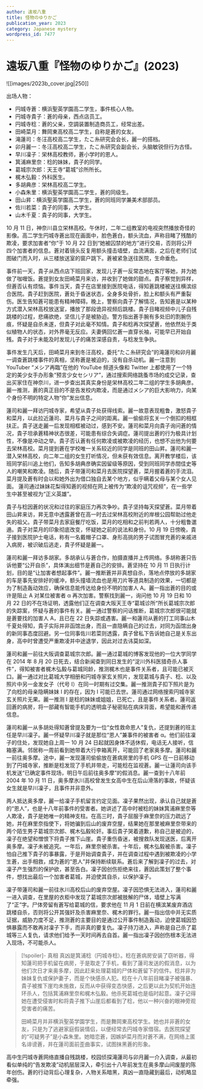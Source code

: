 ```yaml
---
author: 遠坂八重
title: 怪物のゆりかご
publication_year: 2023
category: Japanese mystery
wordpress_id: 7477
---
```


# 遠坂八重『怪物のゆりかご』(2023)

![[images/2023b_cover.jpg|250]]

出场人物：
- 円城寺蒼：横浜聖英学園高二学生，事件核心人物。
- 円城寺貴子：蒼的母亲，西点店员工。
- 円城寺稔：蒼的父亲，空調装置制造商员工，经常出差。
- 田崎菜月：舞岡東高校高二学生，自称是蒼的女友。
- 滝蓮司：冬汪高校高二学生，たこ糸研究会会长，麗一的搭档。
- 卯月麗一：冬汪高校高二学生，たこ糸研究会副会长，头脑敏锐但行为古怪。
- 早川凜子：栄林高校教师，蒼小学时的恩人。
- 箕浦麻里奈：稔的妹妹，貴子的同学。
- 葛城宗次郎：天王寺“葛城”诊所所长。
- 梶木弘毅：外科医生。
- 多胡典彦：栄林高校高二学生。
- 小森朱里：横浜聖英学園高二学生，蒼的同级生。
- 田山昇：横浜聖英学園高二学生，蒼的同班同学兼美术部部员。
- 佐川若菜：貴子的同事，大学生。
- 山木千夏：貴子的同事，大学生。

10 月 11 日，神奈川县立栄林高校。午休时，二年二组教室的电视突然播放奇怪的影像。高二学生円城寺蒼出现在画面中，脸色蒼白，额头流血，声称目睹了残酷的欺凌，要求加害者“你”于 10 月 22 日到“她被囚禁的地方”进行交易，否则将公开四个加害者的信息。蒼对着镜头反复用额头撞击墙壁，血流满面，之后在老师们试图破门而入时，从三楼放送室的窗户跳下。蒼被紧急送往医院，生命垂危。

事件前一天，貴子从西点店下班回家，发现儿子蒼一反常态地在客厅等她，并为她做了咖喱饭。蒼提到女友田崎菜月来访，并收到了她做的甜点。貴子察觉到异样，但蒼否认有烦恼。事件当天，貴子在店里接到医院电话，得知蒼跳楼被送往横滨综合医院。貴子赶到医院，蒼处于昏迷状态，全身多处骨折，脸上和额头有严重裂伤。医生告知蒼可能患有精神障碍。晚上，警察向貴子了解情况，告知蒼是以某种方式潜入栄林高校放送室，播放了那段诡异视频后跳楼。貴子目睹视频中儿子自残跳楼的过程，悲痛欲绝，坚信儿子是被胁迫。警方指出蒼手腕有多处旧的割腕伤痕，怀疑是自杀未遂，但貴子对此毫不知情。貴子和稔再次探望蒼，他依然处于类似植物人的状态，对外界毫无反应。夫妻俩回忆蒼一直穿长袖，可能早已开始自残。貴子对于未能及时发现儿子的痛苦深感自责，与稔发生争执。

事件发生几天后，田崎菜月来到冬汪高校，委托“たこ糸研究会”的滝蓮司和卯月麗一调查蒼跳楼事件的真相，坚称蒼是被迫的，没有自杀动机。麗一注意到 YouTuber “メシア再臨”在他的 YouTube 频道头像和 Twitter 上都使用了一个特定的美少女手办形象“预言少女セシリア”，通过搜索网络跳蚤市场的成交记录，查出买家住在神奈川，进一步查出其真实身份是栄林高校二年二组的学生多胡典彦。麗一推测，蒼的真正目的不是告发校内欺凌，而是通过メシア的巨大影响力，向某个身份不明的特定人物“你”发出信息。

蓮司和麗一拜访円城寺家，希望从貴子处获得线索。麗一故意表现粗鲁，激怒貴子和菜月，以此拉近蓮司、菜月与貴子之间的距离。麗一偷偷将玄关一个倒扣的相框扶正。貴子送走麗一后发现相框被动过，感到不安。蓮司和菜月向貴子询问蒼的情况，貴子坦承蒼精神状态很差，可能患有综合失调症。蓮司提出蒼的行为极具计划性，不像是冲动之举。貴子否认蒼有任何欺凌或被欺凌的经历，也想不出他为何要去栄林高校。菜月提到蒼在学校唯一关系较近的同学是同班的田山昇。蓮司和麗一潜入栄林高校，向二年二组的女生打听情况，但未获有效信息。离开教学楼后，该班同学前川追上他们，告知多胡典彦确实因留级等原因，受到同班同学赤間佳史等人的嘲笑和欺凌。随后，貴子带蓮司和菜月去医院探望蒼，菜月握着蒼的手流泪。菜月提及蒼有时会以和她外出为借口独自去某个地方，似乎瞒着父母与某个女人见面。 蓮司通过妹妹花梨得知蒼的视频在网上被传为“欺凌的诅咒视频”，在一些学生中甚至被视为“正义英雄”。

貴子与稔因蒼的状况和过往的家庭压力再次争吵。貴子坚持每天探望蒼。菜月带着田山昇来访，昇无意中透露蒼曾在高一时去过栄林高校附近的岸根公园帮助过他走失的祖父。貴子带菜月去家庭餐厅吃饭，菜月的吃相和之前判若两人，十分粗鲁邋遢。貴子对菜月的印象彻底改变，怀疑她之前的说法和身份。10 月 19 日傍晚，貴子接到医院护士电话，称有一名戴帽子口罩、身形高挑的男子试图冒充蒼的亲戚进入病房，被识破后逃走，貴子怀疑是麗一。

蓮司和麗一拜访多胡家。多胡承认与蒼合作，拍摄直播并上传网络。多胡称蒼只告诉他要“公开自杀”，具体演出细节是蒼自己的安排。蒼坚持在 10 月 11 日执行计划，目的是“让加害者想起事件”。麗一推断蒼并非真想自杀，落地点停放的多胡家的车是事先安排好的缓冲，额头撞墙流血也是用刀片等道具制造的效果，一切都是为了制造轰动效应，确保信息能传达给身份不明的加害人 A。麗一指出蒼的目的或许是阻止 A 对某位被害者 α 再次加害。警察找到麗一，询问他 10 月 19 日和 10 月 22 日的不在场证明，透露他们正在调查大阪天王寺“葛城诊所“所长葛城宗次郎的失踪案，怀疑与蒼的事件有关。麗一通过警察的问话推断，葛城宗次郎很可能就是蒼要找的加害人 A，且已在 22 日失踪或遇害。麗一和蓮司从蒼的打工同事山木千夏处得知，貴子实际并非函馆出身，而且一直隐瞒自己的过去，对同为函馆出身的新同事态度回避。另一位同事佐川若菜则透露，貴子曾私下告诉她自己是关东出身，高中时曾遭受严重欺凌并中途退学，因此对过去讳莫如深。

蓮司和麗一前往大阪调查葛城宗次郎。麗一通过葛城的博客发现他的一位大学同学在 2014 年 8 月 20 日死去，结合新闻查到同日发生的“淀川外科医猎奇杀人事件”，得知被害者梶木弘毅与葛城同龄，推测梶木也是事件关系者，且可能已被灭口。麗一通过对比葛城大学相册和円城寺家玄关照片，发现葛城与貴子、稔、以及照片中另一金发女子（代号 I）在同一时期有过交集。麗一推测貴子扣下照片是为了向稔的母亲隐瞒妹妹 I 的存在，因为 I 可能已去世。蓮司通过网络搜索円城寺家玄关照片无果。麗一推测 I 是稔的妹妹或姐姐，已死亡，且是事件关系者。蓮司返回蒼的病房，将一部藏有智能手机的透明盒子秘密贴在病床背面，希望能和蒼传递信息。

蓮司和麗一从多胡处得知蒼曾提及要为一位“女性救命恩人”复仇，还提到蒼的班主任是早川凜子。麗一怀疑早川凜子就是那位“恩人”兼事件的被害者 α。他们前往凜子的住处，发现她自上周一 10 月 24 日起就因身体不适休假，电话无人接听，信箱塞满。邻居称一周前看到她带着大行李箱离开，可能回了老家奥多摩。蓮司和麗一前往奥多摩。途中，麗一发现蓮司偷偷放在蒼病房里的手机 GPS 在一日前移动到了円城寺家，推断是稔发现了手机并带走，可能稔在监视蒼。麗一让蓮司向该手机发送“已确定事件现场，明日午后前往奥多摩”的假消息。麗一查到十八年前 2004 年 10 月 11 日，奥多摩氷川高校曾发生女高中生在后山滑落的事故，怀疑该女生就是早川凜子，且事件并非意外。

两人抵达奥多摩，麗一给凜子手机留言约定见面。凜子果然出现，承认自己就是蒼的“恩人”，也是十八年前事件的受害者。她讲述了高中时被稔的妹妹箕浦麻里奈等人欺凌，貴子是她唯一的精神支柱。在高三时，貴子屈服于麻里奈的压力疏远了她，并在麻里奈指使下，将她骗到后山的废弃空屋，结果她在那里被麻里奈带来的两个陌生男子葛城宗次郎、梶木弘毅轮奸。事后貴子哭着道歉，称自己是被迫的，凜子在绝望和憎恨下将貴子推下山崖。貴子重伤昏迷，被搜救队发现送医，后离开奥多摩。凜子未被追究。一年后，麻里奈被杀害。十年后，梶木弘毅被杀害。凜子怕自己推下貴子的事暴露，于是开始调查貴子，并在调查过程中遇到被欺凌的小学生蒼，出手相救，成为蒼的“恩人”并保持断续联系。蒼后来了解到凜子的过去，对凜子产生强烈的保护欲，甚至告白。凜子因创伤拒绝来往，蒼因此策划了整个事件，想找出最后一个加害者葛城，并迫使其自杀，以保护凜子。

凜子带蓮司和麗一前往氷川高校后山的废弃空屋。凜子因恐惧无法进入，蓮司和麗一进入调查，在里屋的衣柜中发现了葛城宗次郎被肢解的尸体，墙壁上写满了“正”字。尸体旁留有蒼写给葛城的信，要求他在 11 月 1 日前在横滨某废弃酒店跳楼自杀，否则将公开其强奸及杀害麻里奈、梶木的罪行。麗一指出信中并无实质证据，威胁力度不足，推测蒼的主要目的是通过公开事件制造轰动，迫使葛城因恐惧暴露而不敢再对凜子下手，而非真的要复仇。凜子持刀进入，声称是自己杀了葛城等三人复仇，请求他们给予一天时间再去自首。麗一指出凜子因创伤根本无法进入现场，不可能杀人。

> [!spoiler]- 真相
> 真凶是箕浦稔（円城寺稔）。稔在蒼病房安装了窃听器，得知蓮司把手机留在病房，于是取走了手机，看到了蓮司发送的假消息，以为他们次日才来奥多摩，因此赶来处理葛城的尸体和蒼留下的信件。稔并非为妹妹复仇或保护妻子，而是个快感杀人犯。稔在十八年前目睹凜子被强暴、貴子被推下崖均未施救，反而从中获得变态快感，之后更以此为契机开始连环杀人，包括箕浦麻里奈和梶木弘毅。他杀死葛城也是临时起意。凜子记得她在遭受侵害时和将貴子推下山崖后都看到了稔，他以一种兴奋的眼神旁观受害者的痛苦。
> 
> 田崎菜月并非横浜聖英学園学生，而是舞岡東高校学生。她也并非蒼的女友，只是为了逃避家庭假装情侣，以便经常去円城寺家借宿。去医院探望的“可疑男子”是小森朱里。她暗恋蒼，因嫉妒菜月而对蒼不满，在网络上匿名诽谤蒼，并在蓮司面前歪曲事实，试图抹黑蒼的形象。

高中生円城寺蒼网络直播自残跳楼，校园侦探滝蓮司与卯月麗一介入调查，从最初看似单纯的“告发欺凌”动机层层深入，牵引出十八年前发生在奥多摩山间废屋的陈年创伤。蒼的行动背后心理复杂，人物关系暗黑，真凶一直隐藏到最后，动机略显牵强。